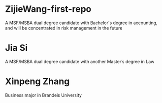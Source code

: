 # ZijieWang-first-repo
A MSF/MSBA dual degree candidate with Bachelor's degree in accounting, and will be concentrated in risk management in the future

# Jia Si
A MSF/MSBA dual degree candidate with another Master’s degree in Law

# Xinpeng Zhang
Business major in Brandeis University
